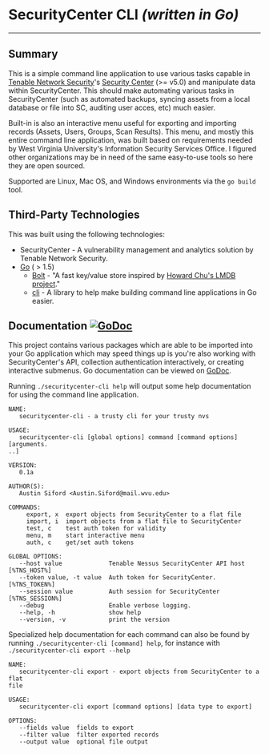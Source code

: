 # SecurityCenter CLI *(written in Go)*

---
## Summary
This is a simple command line application to use various tasks capable in [Tenable Network Security](https://www.tenable.com)'s [Security Center](https://www.tenable.com/products/securitycenter) (>= v5.0) and manipulate data within SecurityCenter. This should make automating various tasks in SecurityCenter (such as automated backups, syncing assets from a local database or file into SC, auditing user acces, etc) much easier.

Built-in is also an interactive menu useful for exporting and importing records (Assets, Users, Groups, Scan Results). This menu, and mostly this entire command line application, was built based on requirements needed by West Virginia University's Information Security Services Office. I figured other organizations may be in need of the same easy-to-use tools so here they are open sourced.

Supported are Linux, Mac OS, and Windows environments via the `go build` tool.

## Third-Party Technologies

This was built using the following technologies:
* SecurityCenter - A vulnerability management and analytics solution by Tenable Network Security.
* [Go](https://golang.org) ( > 1.5)
    * [Bolt](https://github.com/boltdb/bolt) - "A fast key/value store inspired by [Howard Chu's LMDB project](https://symas.com/products/lightning-memory-mapped-database/)."
    * [cli](https://github.com/urfave/cli) - A library to help make building command line applications in Go easier.

## Documentation [![GoDoc](https://godoc.org/github.com/austindizzy/securitycenter-cli?status.svg)](https://godoc.org/github.com/austindizzy/securitycenter-cli)

This project contains various packages which are able to be imported into your Go application which may speed things up is you're also working with SecurityCenter's API, collection authentication interactively, or creating interactive submenus. Go documentation can be viewed on [GoDoc](https://godoc.org/github.com/austindizzy/securitycenter-cli).

Running `./securitycenter-cli help` will output some help documentation for using the command line application.

````
NAME:
   securitycenter-cli - a trusty cli for your trusty nvs

USAGE:
   securitycenter-cli [global options] command [command options] [arguments.
..]

VERSION:
   0.1a

AUTHOR(S):
   Austin Siford <Austin.Siford@mail.wvu.edu>

COMMANDS:
     export, x  export objects from SecurityCenter to a flat file
     import, i  import objects from a flat file to SecurityCenter
     test, c    test auth token for validity
     menu, m    start interactive menu
     auth, c    get/set auth tokens

GLOBAL OPTIONS:
   --host value             Tenable Nessus SecurityCenter API host [%TNS_HOST%]
   --token value, -t value  Auth token for SecurityCenter. [%TNS_TOKEN%]
   --session value          Auth session for SecurityCenter [%TNS_SESSION%]
   --debug                  Enable verbose logging.
   --help, -h               show help
   --version, -v            print the version
````

Specialized help documentation for each command can also be found by running `./securitycenter-cli [command] help`, for instance with `./securitycenter-cli export --help`

````
NAME:
   securitycenter-cli export - export objects from SecurityCenter to a flat
file

USAGE:
   securitycenter-cli export [command options] [data type to export]

OPTIONS:
   --fields value  fields to export
   --filter value  filter exported records
   --output value  optional file output
````
